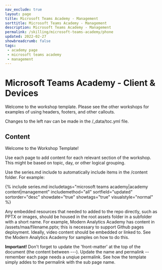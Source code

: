 ```yaml
---
nav_exclude: true
layout: page
title: Microsoft Teams Academy - Management
sorttitle: Microsoft Teams Academy - Management
description: Microsoft Teams Academy - Management
permalink: /skilling/microsoft-teams-academy/phone
updated: 2022-02-27
showbreadcrumb: false
tags: 
 - academy page
 - microsoft teams academy
 - management
---
```


# Microsoft Teams Academy - Client & Devices

Welcome to the workshop template. Please see the other workshops for examples of using headers, footers, and other callouts.

Changes to the left nav can be made in the /_data/toc.yml file.

##  Content

Welcome to the Workshop Template!

Use each page to add content for each relevant section of the workshop. This might be based on topic, day, or other logical grouping.

Use the series.md include to automatically include items in the /content folder. For example:

{% include series.md 
    includetags="microsoft teams academy|academy content|management" 
    includemethod="all" 
    sortfield="updated" sortorder="desc" showdate="true" showtags="true"
    visualstyle="normal"
%}

Any embedded resources that needed to added to the repo directly, such as PPTX or images, should be housed in the root assets folder in a subfolder with a short name. For example, Modern Analytics Academy has content in /assets/maa/filename.pptx; this is necessary to support Github pages deployment. Ideally, video content should be embedded or linked to. See the Modern Analytics Academy for samples on how to do this.

__Important!__ Don't forget to update the 'front-matter' at the top of the document (the content between ---). Update the name and permalink -- remember each page needs a unqiue permalink. See how the template simply addes to the permalink with the sub page name.

